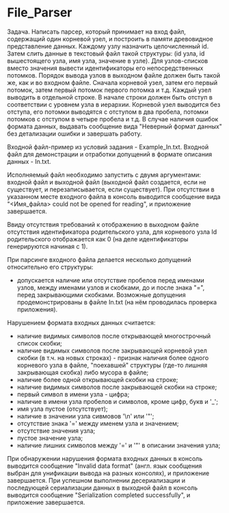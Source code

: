 # File_Parser
Задача. 
Написать парсер, который принимает на вход файл, содержащий один корневой узел, и построить в памяти древовидное представление данных. Каждому узлу назначить целочисленный id. Затем слить данные в текстовый файл такой структуры: (id узла, id вышестоящего узла, имя узла, значение в узле). 
Для узлов-списков вместо значения вывести идентификаторы его непосредственных потомков.
Порядок вывода узлов в выходном файле должен быть такой же, как и во входном файле. Сначала корневой узел, затем его первый потомок, затем первый потомок первого потомка и т.д.
Каждый узел выводить в отдельной строке. В начале строки должен быть отступ в соответствии с уровнем узла в иерархии. Корневой узел выводится без отступа, его потомки выводятся с отступом в два пробела, потомки потомков с отступом в четыре пробела и т.д.
В случае наличия ошибок формата данных, выдавать сообщение вида "Неверный формат данных" без детализации ошибки и завершать работу.


Входной файл-пример из условий задания - Example_In.txt.
Входной файл для демонстрации и отработки допущений в формате описания данных - In.txt.

Исполняемый файл необходимо запустить с двумя аргументами: входной файл и выходной файл (выходной файл создается, если не существует, и перезаписывается, если существует).
При отсутствии в указанном месте входного файла в консоль выводится сообщение вида "<Имя_файла> could not be opened for reading", и приложение завершается.

Ввиду отсутствия требований к отображению в выходном файле отсутствия идентификатора родительского узла, для корневого узла Id родительского отображается как 0 (на деле идентификаторы генерируются начиная с 1).

При парсинге входного файла делается несколько допущений относительно его структуры:
-   допускается наличие или отсутствие пробелов перед именами узлов, между именами узлов и скобками, до и после знака "=", перед закрывающими скобками.
Возможные допущения продемонстрированы в файле In.txt (на нём проводилась проверка приложения). 

Нарушением формата входных данных считается:
-   наличие видимых символов после открывающей многострочный список скобки;
-   наличие видимых символов после закрывающей корневой узел скобки (в т.ч. на новых строках) - признак наличия более одного корневого узла в файле, "поехавшей" структуры (где-то лишняя закрывающая скобка) либо мусора в файле;
-   наличие более одной открывающей скобки на строке;
-   наличие видимых символов после закрывающей скобки на строке;
-   первый символ в имени узла - цифра;
-   наличие в имени узла пробелов и символов, кроме цифр, букв и '_';
-   имя узла пустое (отсутствует);
-   наличие в значении узла сивмовов '\n' или '\"';
-   отсутствие знака '=' между именем узла и значением;
-   отсутствие значения узла;
-   пустое значение узла;
-   наличие лишних символов между '=' и '\"' в описании значения узла;

При обнаружении нарушения формата входных данных в консоль выводится сообщение "Invalid data format" (англ. язык сообщения выбран для унификации вывода на разных консолях), и приложение завершается.
При успешном выполнении десериализации и последующей сериализации данных в выходной файл в консоль выводится сообщение "Serialization completed successfully", и приложение завершается.